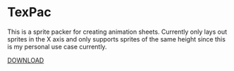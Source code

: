 <h1>TexPac</h1>
<p>This is a sprite packer for creating animation sheets. Currently only lays out sprites in the X axis and only supports sprites of the same height since this is my personal use case currently.</p>

<a href="https://github.com/randhero/TexPac/releases">DOWNLOAD</a>
